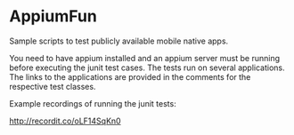 # AppiumFun
Sample scripts to test publicly available mobile native apps.

You need to have appium installed and an appium server must be running before executing the junit test cases.
The tests run on several applications. 
The links to the applications are provided in the comments for the respective test classes.

Example recordings of running the junit tests:

http://recordit.co/oLF14SqKn0


